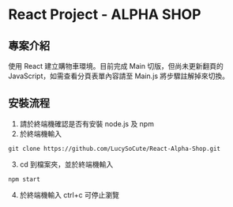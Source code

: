 # React Project - ALPHA SHOP

## 專案介紹

使用 React 建立購物車環境。目前完成 Main 切版，但尚未更新翻頁的 JavaScript，如需查看分頁表單內容請至 Main.js 將步驟註解掉來切換。

## 安裝流程

1. 請於終端機確認是否有安裝 node.js 及 npm
2. 於終端機輸入

```
git clone https://github.com/LucySoCute/React-Alpha-Shop.git
```

3. cd 到檔案夾，並於終端機輸入

```
npm start
```

4. 於終端機輸入 ctrl+c 可停止瀏覽
